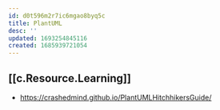 ```yaml
---
id: d0t596m2r7ic6mgao8byq5c
title: PlantUML
desc: ''
updated: 1693254845116
created: 1685939721054
---
```


## [[c.Resource.Learning]]

- https://crashedmind.github.io/PlantUMLHitchhikersGuide/